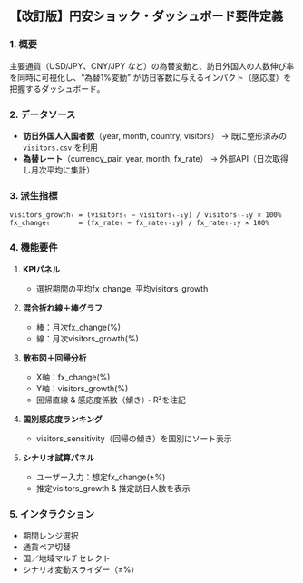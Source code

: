 ## 【改訂版】円安ショック・ダッシュボード要件定義

### 1. 概要

主要通貨（USD/JPY、CNY/JPY など）の為替変動と、訪日外国人の人数伸び率を同時に可視化し、“為替1%変動” が訪日客数に与えるインパクト（感応度）を把握するダッシュボード。

### 2. データソース

* **訪日外国人入国者数**（year, month, country, visitors）
  → 既に整形済みの `visitors.csv` を利用
* **為替レート**（currency\_pair, year, month, fx\_rate）
  → 外部API（日次取得し月次平均に集計）

### 3. 派生指標

```text
visitors_growthₜ = (visitorsₜ − visitorsₜ₋₁y) / visitorsₜ₋₁y × 100%
fx_changeₜ       = (fx_rateₜ − fx_rateₜ₋₁y) / fx_rateₜ₋₁y × 100%
```

### 4. 機能要件

1. **KPIパネル**

   * 選択期間の平均fx\_change, 平均visitors\_growth

2. **混合折れ線＋棒グラフ**

   * 棒：月次fx\_change(%)
   * 線：月次visitors\_growth(%)

3. **散布図＋回帰分析**

   * X軸：fx\_change(%)
   * Y軸：visitors\_growth(%)
   * 回帰直線 & 感応度係数（傾き）・R²を注記

4. **国別感応度ランキング**

   * visitors\_sensitivity（回帰の傾き）を国別にソート表示

5. **シナリオ試算パネル**

   * ユーザー入力：想定fx\_change(±%)
   * 推定visitors\_growth & 推定訪日人数を表示

### 5. インタラクション

* 期間レンジ選択
* 通貨ペア切替
* 国／地域マルチセレクト
* シナリオ変動スライダー（±%）

